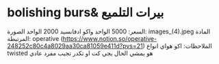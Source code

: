 # bolishing burs& بيرات التلميع

السعر: 5000 الواحد
واكو ادفانسيد 2000 الواحد
الصورة: images_(4).jpeg
المادة المرتبطة: operative (https://www.notion.so/operative-248252c80c4a8029aa30ca81059e411d?pvs=21)
الملاحظات: اكو هواي انواع twisted هو يمشي الحال يجي كت او تكدر تجيب مفرد عادي